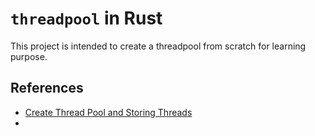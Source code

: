 # `threadpool` in Rust

This project is intended to create a threadpool from scratch for learning
purpose.


## References

- [Create Thread Pool and Storing Threads](https://web.mit.edu/rust-lang_v1.25/arch/amd64_ubuntu1404/share/doc/rust/html/book/second-edition/ch20-04-storing-threads.html)
- 